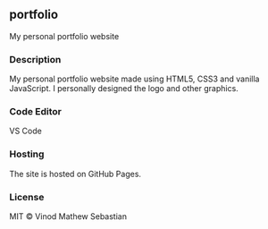 ## portfolio
My personal portfolio website

### Description
My personal portfolio website made using HTML5, CSS3 and vanilla JavaScript. I personally designed the logo and other graphics.

### Code Editor
VS Code

### Hosting
The site is hosted on GitHub Pages.

### License
MIT © Vinod Mathew Sebastian






